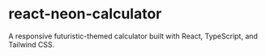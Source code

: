 # react-neon-calculator
A responsive futuristic-themed calculator built with React, TypeScript, and Tailwind CSS.
